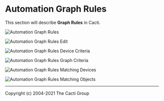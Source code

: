 # Automation Graph Rules

This section will describe **Graph Rules** in Cacti.

![Automation Graph Rules](images/automation-graph-rules.png)

![Automation Graph Rules Edit](images/automation-graph-rules-edit1.png)

![Automation Graph Rules Device Criteria](images/automation-graph-rules-edit2.png)

![Automation Graph Rules Graph Criteria](images/automation-graph-rules-edit3.png)

![Automation Graph Rules Matching Devices](images/automation-graph-rules-edit4.png)

![Automation Graph Rules Matching Objects](images/automation-graph-rules-edit5.png)

---
Copyright (c) 2004-2021 The Cacti Group
